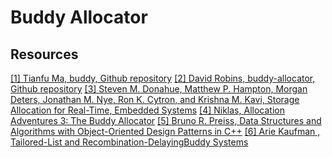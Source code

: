 # Buddy Allocator
## Resources
[[1] Tianfu Ma, buddy, Github repository](https://github.com/matianfu/buddy)
[[2] David Robins, buddy-allocator, Github repository](https://github.com/dbrobins/buddy-allocator)
[[3] Steven M. Donahue, Matthew P. Hampton, Morgan Deters, Jonathan M. Nye, Ron K. Cytron, and Krishna M. Kavi, Storage Allocation for Real-Time, Embedded Systems](https://csrl.cse.unt.edu/kavi/Research/DARPA-Workshop-01.pdf)
[[4] Niklas, Allocation Adventures 3: The Buddy Allocator](http://bitsquid.blogspot.com/2015/08/allocation-adventures-3-buddy-allocator.html)
[[5] Bruno R. Preiss, Data Structures and Algorithms with Object-Oriented Design Patterns in C++](https://book.huihoo.com/data-structures-and-algorithms-with-object-oriented-design-patterns-in-c++/html/page431.html)
[[6] Arie Kaufman , Tailored-List and Recombination-DelayingBuddy Systems](https://cvc.cs.stonybrook.edu/Publications/1984/Kau84/file.pdf)